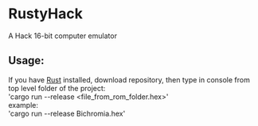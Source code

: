 # RustyHack
A Hack 16-bit computer emulator

## Usage: 
If you have [Rust](https://www.rust-lang.org/learn/get-started) installed, download repository, then type in console from top level folder of the project:  
'cargo run --release <file_from_rom_folder.hex>'  
example:  
'cargo run --release Bichromia.hex'
